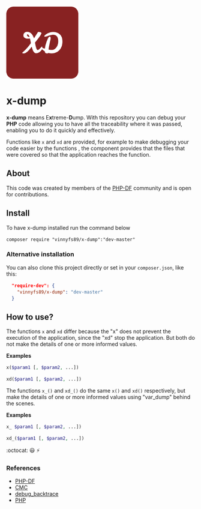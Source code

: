 ![thumb-image](./src/x-dump-logo-192x192.png)

x-dump
=====

**x-dump** means E**x**treme-**D**ump. With this repository you can debug your **PHP** code allowing you to have all the traceability where it was passed, enabling you to do it quickly and effectively.

Functions like `x` and `xd` are provided, for example to make debugging your code easier
by the functions , the component provides that the files that were covered so that the application reaches the function.

## About

This code was created by members of the [PHP-DF](https://phpdf.org.br) community and is open for contributions.

## Install

To have x-dump installed run the command below

```console
composer require "vinnyfs89/x-dump":"dev-master"
```

### Alternative installation

You can also clone this project directly or set in your `composer.json`, like this:

```json
  "require-dev": {
    "vinnyfs89/x-dump": "dev-master"
  }
```

## How to use?

The functions `x` and `xd` differ because the "x" does not prevent the execution of the application, since the "xd" stop the application. But both do not make the details of one or more informed values.

**Examples**
```php
x($param1 [, $param2, ...])
```
 
```php
xd($param1 [, $param2, ...])
```

The functions `x_()` and `xd_()` do the same `x()` and `xd()` respectively, but make the details of one or more informed values using "var_dump" behind the scenes.

**Examples**

```php
x_ $param1 [, $param2, ...])
```
```php
xd_($param1 [, $param2, ...])
```

:octocat: :smiley: :zap:

### References
- [PHP-DF](https://phpdf.org.br)
- [CMC](https://github.com/devbrotherhood/cmc)
- [debug_backtrace](https://www.php.net/manual/pt_BR/function.debug-backtrace.php)
- [PHP](http://php.net)

